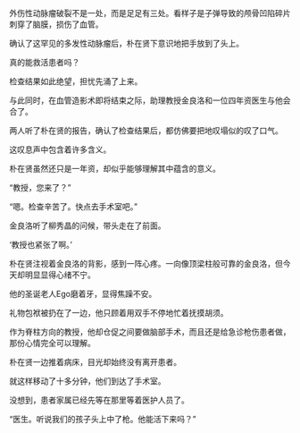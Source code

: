外伤性动脉瘤破裂不是一处，而是足足有三处。看样子是子弹导致的颅骨凹陷碎片刺穿了脑膜，损伤了血管。

确认了这罕见的多发性动脉瘤后，朴在贤下意识地把手放到了头上。

真的能救活患者吗？

检查结果如此绝望，担忧先涌了上来。

与此同时，在血管造影术即将结束之际，助理教授金良洛和一位四年资医生与他会合了。

两人听了朴在贤的报告，确认了检查结果后，都仿佛要把地叹塌似的叹了口气。

这叹息声中包含着许多含义。

朴在贤虽然还只是一年资，却似乎能够理解其中蕴含的意义。

“教授，您来了？”

“嗯。检查辛苦了。快点去手术室吧。”

金良洛听了柳秀晶的问候，带头走在了前面。

‘教授也紧张了啊。’

朴在贤注视着金良洛的背影，感到一阵心疼。一向像顶梁柱般可靠的金良洛，但今天却明显显得心绪不宁。

他的圣诞老人Ego磨着牙，显得焦躁不安。

礼物包袱被扔在了一边，他只顾着用双手不停地忙着抚摸胡须。

作为脊柱方向的教授，他却仓促之间要做脑部手术，而且还是给急诊枪伤患者做，那份心情完全可以理解。

朴在贤一边推着病床，目光却始终没有离开患者。

就这样移动了十多分钟，他们到达了手术室。

没想到，患者家属已经先等在那里等着医护人员了。

“医生。听说我们的孩子头上中了枪。他能活下来吗？”